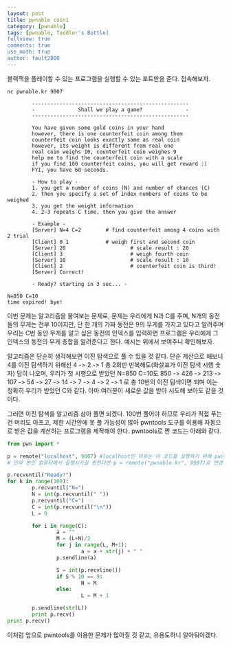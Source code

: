 ```yaml
---
layout: post
title: pwnable coin1
category: [pwnable]
tags: [pwnable, Toddler's Bottle]
fullview: true
comments: true
use_math: true
author: fault2000
---
```


블랙잭을 플레이할 수 있는 프로그램을 실행할 수 있는 포트만을 준다. 접속해보자.

```
nc pwnable.kr 9007

        ---------------------------------------------------
        -              Shall we play a game?              -
        ---------------------------------------------------

        You have given some gold coins in your hand
        however, there is one counterfeit coin among them
        counterfeit coin looks exactly same as real coin
        however, its weight is different from real one
        real coin weighs 10, counterfeit coin weighes 9
        help me to find the counterfeit coin with a scale
        if you find 100 counterfeit coins, you will get reward :)
        FYI, you have 60 seconds.

        - How to play - 
        1. you get a number of coins (N) and number of chances (C)
        2. then you specify a set of index numbers of coins to be weighed
        3. you get the weight information
        4. 2~3 repeats C time, then you give the answer

        - Example -
        [Server] N=4 C=2        # find counterfeit among 4 coins with 2 trial
        [Client] 0 1            # weigh first and second coin
        [Server] 20                     # scale result : 20
        [Client] 3                      # weigh fourth coin
        [Server] 10                     # scale result : 10
        [Client] 2                      # counterfeit coin is third!
        [Server] Correct!

        - Ready? starting in 3 sec... -

N=850 C=10
time expired! bye!
```

이번 문제는 알고리즘을 물여보는 문제로, 문제는 우리에게 N과 C를 주며, N개의 동전들의 무게는 전부 10이지만, 단 한 개의 가짜 동전은 9의 무게를 가지고 있다고 알려주며 우리는 C번 동안 무게를 알고 싶은 동전의 인덱스를 입력하면 프로그램은 우리에게 그 인덱스의 동전의 무게 총합을 알려준다고 한다. 예시는 위에서 보여주니 확인해보자.  

알고리즘은 단순히 생각해보면 이진 탐색으로 풀 수 있을 것 같다. 단순 계산으로 해보니 4를 이진 탐색하기 위해선 4 -> 2 -> 1 총 2회만 반복해도(화살표가 이진 탐색 시행 숫자) 답이 나오며, 우리가 첫 시행으로 받았던 N=850 C=10도 850 -> 426 -> 213 -> 107 -> 54 -> 27 -> 14 -> 7 -> 4 -> 2 -> 1 로 총 10번의 이진 탐색이면 되며 이는 정확히 우리가 받았던 C와 같다. 아마 여러분이 새로운 값을 받아 시도해 보아도 같을 것이다.  

그러면 이진 탐색을 알고리즘 삼아 풀면 되겠다. 100번 풀어야 하므로 우리가 직접 푸는건 머리도 아프고, 제한 시간안에 못 풀 가능성이 많아 pwntools 도구를 이용해 자동으로 받은 값을 계산하는 프로그램을 제작해야 한다. pwntools로 짠 코드는 아래와 같다.  

```python
from pwn import *

p = remote("localhost", 9007) #localhost인 이유는 이 코드를 실행하기 위해 pwnable.kr 다른 문제의 서버에 들어가서 만든 파일이기 때문
# 만약 본인 컴퓨터에서 실행시키길 원한다면 p = remote("pwnable.kr", 9007)로 변경해야한다.

p.recvuntil("Ready?")
for k in range(100):
        p.recvuntil("N=")
        N = int(p.recvuntil(" "))
        p.recvuntil("C=")
        C = int(p.recvuntil("\n"))
        L = 0

        for i in range(C):
                a = ""
                M = (L+N)/2
                for j in range(L, M+1):
                        a = a + str(j) + " "
                p.sendline(a)

                S = int(p.recvline())
                if S % 10 == 9:
                        N = M
                else:
                        L = M + 1

        p.sendline(str(L))
        print p.recv()
print p.recv()
```

이처럼 앞으로 pwntools를 이용한 문제가 많아질 것 같고, 유용도하니 알아둬야겠다.
